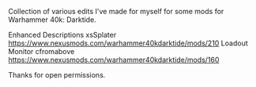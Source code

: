 Collection of various edits I've made for myself for some mods for Warhammer 40k: Darktide.

Enhanced Descriptions
  xsSplater
  https://www.nexusmods.com/warhammer40kdarktide/mods/210
Loadout Monitor
  cfromabove
  https://www.nexusmods.com/warhammer40kdarktide/mods/160

Thanks for open permissions.
